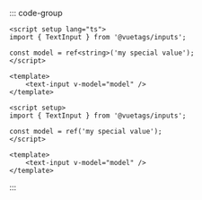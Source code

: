 ::: code-group

```vue [Typescript] {2,8}
<script setup lang="ts">
import { TextInput } from '@vuetags/inputs';

const model = ref<string>('my special value');
</script>

<template>
    <text-input v-model="model" />
</template>
```

```vue [JavaScript] {2,8}
<script setup>
import { TextInput } from '@vuetags/inputs';

const model = ref('my special value');
</script>

<template>
    <text-input v-model="model" />
</template>
```

:::
